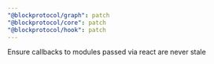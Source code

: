 ```yaml
---
"@blockprotocol/graph": patch
"@blockprotocol/core": patch
"@blockprotocol/hook": patch
---
```


Ensure callbacks to modules passed via react are never stale
